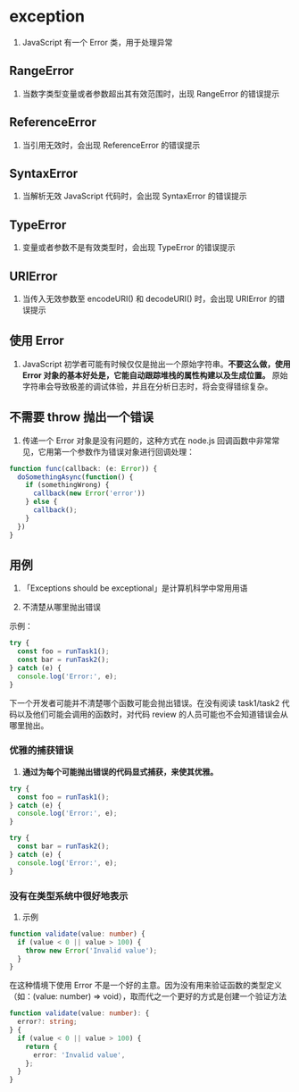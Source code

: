 # exception

1. JavaScript 有一个 Error 类，用于处理异常

## RangeError

1. 当数字类型变量或者参数超出其有效范围时，出现 RangeError 的错误提示

## ReferenceError

1. 当引用无效时，会出现 ReferenceError 的错误提示

## SyntaxError

1. 当解析无效 JavaScript 代码时，会出现 SyntaxError 的错误提示

## TypeError

1. 变量或者参数不是有效类型时，会出现 TypeError 的错误提示

## URIError

1. 当传入无效参数至 encodeURI() 和 decodeURI() 时，会出现 URIError 的错误提示

## 使用 Error

1. JavaScript 初学者可能有时候仅仅是抛出一个原始字符串。**不要这么做，使用 Error 对象的基本好处是，它能自动跟踪堆栈的属性构建以及生成位置。** 原始字符串会导致极差的调试体验，并且在分析日志时，将会变得错综复杂。

## 不需要 throw 抛出一个错误

1. 传递一个 Error 对象是没有问题的，这种方式在 node.js 回调函数中非常常见，它用第一个参数作为错误对象进行回调处理：

```ts
function func(callback: (e: Error)) {
  doSomethingAsync(function() {
    if (somethingWrong) {
      callback(new Error('error'))
    } else {
      callback();
    }
  })
}
```

## 用例

1. 「Exceptions should be exceptional」是计算机科学中常用用语

2. 不清楚从哪里抛出错误

示例：

```ts
try {
  const foo = runTask1();
  const bar = runTask2();
} catch (e) {
  console.log('Error:', e);
}
```

下一个开发者可能并不清楚哪个函数可能会抛出错误。在没有阅读 task1/task2 代码以及他们可能会调用的函数时，对代码 review 的人员可能也不会知道错误会从哪里抛出。

### 优雅的捕获错误

1. **通过为每个可能抛出错误的代码显式捕获，来使其优雅。**

```ts
try {
  const foo = runTask1();
} catch (e) {
  console.log('Error:', e);
}

try {
  const bar = runTask2();
} catch (e) {
  console.log('Error:', e);
}
```

### 没有在类型系统中很好地表示

1. 示例

<!-- bad -->

```ts
function validate(value: number) {
  if (value < 0 || value > 100) {
    throw new Error('Invalid value');
  }
}
```

在这种情境下使用 Error 不是一个好的主意。因为没有用来验证函数的类型定义（如：(value: number) => void），取而代之一个更好的方式是创建一个验证方法

```ts
function validate(value: number): {
  error?: string;
} {
  if (value < 0 || value > 100) {
    return {
      error: 'Invalid value',
    };
  }
}
```

